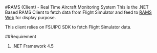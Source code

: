 #RAMS (Client) - Real Time Aircraft Monitoring System
This is the .NET Based RAMS Client to fetch data from Flight Simulator and feed to [RAMS Web](https://github.com/nkevins/rams_client) for display purpose.

This client relies on FSUIPC SDK to fetch Flight Simulator data.

##Requirement
1. .NET Framework 4.5